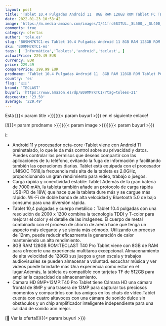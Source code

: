 ```yaml
---
layout: post
title: 'Tablet 10.4 Pulgadas Android 11  8GB RAM 128GB ROM Tablet PC TECLAST T40Pro con Octa-Core 2.0 GHz 8MP+13MP FHD Screen Resolution 1200x2000 4G LTE Dual SIM y TF 512GB Bluetooth 5.0 Batería 7000mAh '
date: 2022-01-23 10:58:42
image: 'https://m.media-amazon.com/images/I/41fro5SITUL._SL500_._SL400_.jpg'
comments: true
category: ofertas
author: 'tole.es'
slug: 'B09MM7KTC1-es Tablet 10.4 Pulgadas Android 11 8GB RAM 128GB ROM Tablet...'
sku: 'B09MM7KTC1-es'
tags: [ 'Informática','Tablets','android','teclast', ]
actualPrice: 229.49 EUR
currency: EUR
price: 229.49
comparePrice: 299.99 EUR
prodname: 'Tablet 10.4 Pulgadas Android 11  8GB RAM 128GB ROM Tablet PC TECLAST T40Pro con Octa-Core 2.0 GHz 8MP+13MP FHD Screen Resolution 1200x2000 4G LTE Dual SIM y TF 512GB Bluetooth 5.0 Batería 7000mAh '
country: 'es'
flag: '🇪🇸'
brand: 'TECLAST'
buyurl: 'https://www.amazon.es/dp/B09MM7KTC1/?tag=tolees-21'
descuento: '23.50'
average: '229.49'
---
```


Está [{{< param title >}}]({{< param buyurl >}}) en el siguiente enlace!

[![{{< param prodname >}}]({{< param image >}})]({{< param buyurl >}})

ℹ️:

- Android 11 y procesador octa-core :Tablet viene con Android 11 preinstalado, lo que le da más control sobre su privacidad y datos. Puedes controlar los permisos que deseas compartir con las aplicaciones de tu teléfono, evitando la fuga de información y facilitando también las operaciones diarias. Tablet está equipada con el procesador UNISOC T618,la frecuencia más alta de la tableta es 2.0GHz, proporcionando un gran rendimiento para vídeo, trabajo o juegos.
- Carga rápida y conectividad estable: Tablet Además de la gran batería de 7000 mAh, la tableta también añade un protocolo de carga rápida USB-PD de 18W, que hace que la tableta dure más y se cargue más rápido. Wi-Fi de doble banda de alta velocidad y Bluetooth 5.0 de bajo consumo para una diversión rápida.
- Tablet 10,4 pulgadas y cuerpo metálico：Tablet 10.4 pulgadas con una resolución de 2000 x 1200 combina la tecnología TDDI y T-color para mejorar el color y el detalle de las imágenes. El cuerpo de metal combinado con el proceso de chorro de arena hace que tenga un aspecto más elegante y se sienta más cómodo. Utilizando un proceso de 12nm, puede reducir eficazmente la generación de calor manteniendo un alto rendimiento.
- 8GB RAM 128GB ROM:TECLAST T40 Pro Tablet viene con 8GB de RAM para ofrecerte una experiencia multitarea excepcional. Almacenamiento de alta velocidad de 128GB sus juegos a gran escala y trabajos audiovisuales se pueden almacenar a voluntad. escuchar música y ver videos puede brindarle más Una experiencia como estar en el lugar.Además, la tableta es compatible con tarjetas TF de 512GB para ampliar la capacidad de almacenamiento.
- Cámara HD 8MP+13MP:T40 Pro Tablet tiene Cámara HD una cámara frontal de 8MP y una trasera de 13MP para capturar tus preciosos momentos y compartirlos con tus amigos en los chats de vídeo.Tablet cuenta con cuatro altavoces con una cámara de sonido dulce sin obstáculos y un chip amplificador inteligente independiente para una calidad de sonido aún mejor.

[🛒 Ver la oferta!!]({{< param buyurl >}})
